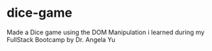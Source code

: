 # dice-game
Made a Dice game using the DOM Manipulation i learned during my FullStack Bootcamp by Dr. Angela Yu
